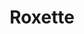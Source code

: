 ---
title: "Roxette"
summary: "Roxette was a Swedish pop rock duo, consisting of Marie Fredriksson and Per Gessle . Formed in 1986, the duo became an international act in the late 1980s, when they released their breakthrough second album Look Sharp! Their third album Joyride, released in 1991, became as successful as its predecessor. Roxette went on to achieve nineteen UK Top 40 hits, and several US Hot 100 hits, including four US number-ones with \"The Look\", \"Listen to Your Heart\", \"It Must Have Been Love\", featured on the soundtrack of Pretty Woman, and \"Joyride\". Their other hits include \"Dressed for Success\", \"Dangerous\", and \"Fading Like a Flower\".Before coming together to form the duo, Fredriksson and Gessle were already established artists in Sweden. Fredriksson had released a number of solo albums and Gessle was the lead singer and songwriter of Gyllene Tider, a band which had three No. 1 albums. Acting on the advice of the managing director of their record label, the two joined to record \"Neverending Love\", which became a hit single in Sweden.
After the release of Don't Bore Us, Get to the Chorus!, a greatest hits record, the duo took a hiatus before returning with the albums Have a Nice Day and Room Service . They continued to chart in other territories, mainly in Europe, Australia and Latin America, where they earned various Gold and Platinum awards until the beginning of the new millennium. In 2002, the duo took a break from recording and touring when Fredriksson was diagnosed with a brain tumour. Gessle went on to release solo albums and reunited with Gyllene Tider before Roxette took to the stage together again for the first time in eight years, in 2009, during Gessle's European Party Crasher tour. In 2011, they released Charm School, their first studio album in ten years, which was followed by Travelling in 2012. Their final studio album, Good Karma, was released in 2016. Marie Fredriksson died on 9 December 2019, at the age of 61, following a long battle with a brain tumour.
Their songs \"It Must Have Been Love\" and \"Listen to Your Heart\" continue to receive wide radio airplay, with both singles receiving awards from BMI in 2014 for achieving five million radio plays. They have sold an estimated 75 million records worldwide, with over 10 million in certified units from Germany, the US and the UK, achieving gold and platinum certifications for Joyride and Look Sharp! in all three regions. They are Sweden's second-best-selling music act after ABBA."
image: "roxette.jpg"
apple_music_artist_url: "https://music.apple.com/gb/artist/roxette/2397346"
wikipedia_url: "https://en.wikipedia.org/wiki/Roxette"
---